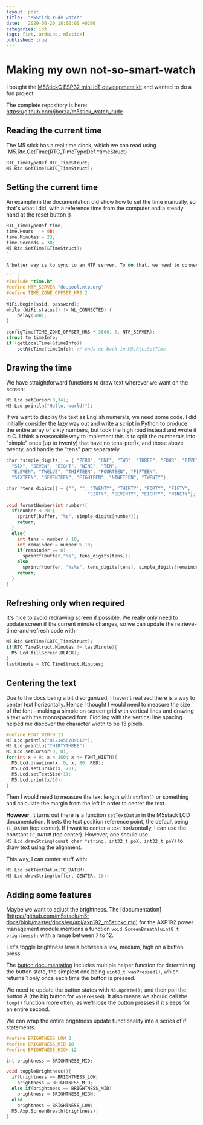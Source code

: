 ```yaml
---
layout: post
title:  "M5Stick rude watch"
date:   2020-06-20 18:00:00 +0200
categories: iot
tags: [iot, arduino, m5stick]
published: true
---
```


# Making my own not-so-smart-watch

I bought the [M5StickC ESP32 mini IoT development kit](https://m5stack.com/products/stick-c) and wanted to do a fun project. 

The complete repository is here: https://github.com/jborza/m5stick_watch_rude

## Reading the current time

The M5 stick has a real time clock, which we can read using `M5.Rtc.GetTime(RTC_TimeTypeDef *timeStruct)

```c
RTC_TimeTypeDef RTC_TimeStruct;
M5.Rtc.GetTime(&RTC_TimeStruct);
```

## Setting the current time

An example in the documentation did show how to set the time manually, so that's what I did, with a reference time from the computer and a steady hand at the reset button :) 

``` c
RTC_TimeTypeDef time;
time.Hours   = 08;
time.Minutes = 23;
time.Seconds = 30;
M5.Rtc.SetTime(&TimeStruct);
`

A better way is to sync to an NTP server. To do that, we need to connect the M5Stick to the WiFi:

``` c
#include "time.h"
#define NTP_SERVER "de.pool.ntp.org"
#define TIME_ZONE_OFFSET_HRS 2 
...
WiFi.begin(ssid, password);
while (WiFi.status() != WL_CONNECTED) {
    delay(500);
}

configTime(TIME_ZONE_OFFSET_HRS * 3600, 0, NTP_SERVER);
struct tm timeInfo;
if (getLocalTime(&timeInfo)) 
    setRtcTime(timeInfo); // ends up back in M5.Rtc.SetTime
```

## Drawing the time

We have straightforward functions to draw text wherever we want on the screen:

```c
M5.Lcd.setCursor(0,34);
M5.Lcd.println("Hello, world!");
```

If we want to display the text as English numerals, we need some code. I did initially consider the lazy way out and write a script in Python to produce the entire array of sixty numbers, but took the high road instead and wrote it in C. I think a reasonable way to implement this is to split the numberals into "simple" ones (up to twenty) that have no tens-prefix, and those above twenty, and handle the "tens" part separately.

```c
char *simple_digits[] = { "ZERO", "ONE", "TWO", "THREE", "FOUR", "FIVE",
  "SIX", "SEVEN", "EIGHT", "NINE", "TEN", 
  "ELEVEN", "TWELVE", "THIRTEEN", "FOURTEEN", "FIFTEEN", 
  "SIXTEEN", "SEVENTEEN", "EIGHTEEN", "NINETEEN", "TWENTY"};

char *tens_digits[] = {"", "", "TWENTY", "THIRTY", "FORTY", "FIFTY",
                              "SIXTY", "SEVENTY", "EIGHTY", "NINETY"};
                              
void formatNumber(int number){
  if(number < 20){
    sprintf(buffer, "%s", simple_digits[number]);
    return;
  }
  else{
    int tens = number / 10;
    int remainder = number % 10;
    if(remainder == 0)
      sprintf(buffer,"%s", tens_digits[tens]);
    else
      sprintf(buffer, "%s%s", tens_digits[tens], simple_digits[remainder]);
    return;
  }
}
```

## Refreshing only when required

It's nice to avoid redrawing screen if possible. We really only need to update screen if the current minute changes, so we can update the retrieve-time-and-refresh code with:

```c
M5.Rtc.GetTime(&RTC_TimeStruct);
if(RTC_TimeStruct.Minutes != lastMinute){
  M5.Lcd.fillScreen(BLACK);  
}
lastMinute = RTC_TimeStruct.Minutes;
```

## Centering the text

Due to the docs being a bit disorganized, I haven't realized there is a way to center text horizontally. Hence I thought I would need to measure the size of the font - making a simple on-screen grid with vertical lines and drawing a text with the monospaced font. Fiddling with the vertical line spacing helped me discover the character width to be 13 pixels.

```c
#define FONT_WIDTH 13
M5.Lcd.println("0123456789012");
M5.Lcd.println("THIRTYTHREE");
M5.Lcd.setCursor(0, 0);
for(int x = 0; x < 160; x += FONT_WIDTH){
  M5.Lcd.drawLine(x, 0, x, 80, RED);
  M5.Lcd.setCursor(x, 70);
  M5.Lcd.setTextSize(1);
  M5.Lcd.print(x/10);
}
```

Then I would need to measure the text length with `strlen()` or something and calculate the margin from the left in order to center the text.

**However**, it turns out there **is** a function `setTextDatum` in the M5stack LCD documentation. It sets the text position reference point, the default being `TL_DATUM` (top center). If I want to center a text horizontally, I can use the constant `TC_DATUM` (top center). However, one should use `M5.Lcd.drawString(const char *string, int32_t poX, int32_t poY)` to draw text using the alignment.

This way, I can center stuff with:

```c
M5.Lcd.setTextDatum(TC_DATUM);
M5.Lcd.drawString(buffer, CENTER, 16);
```
## Adding some features

Maybe we want to adjust the brightness. The [documentation] (https://github.com/m5stack/m5-docs/blob/master/docs/en/api/axp192_m5stickc.md) for the AXP192 power management module mentions a function `void ScreenBreath(uint8_t brightness);` with a range between 7 to 12.

Let's toggle brightness levels between a low, medium, high on a button press. 

The [button documentation](https://github.com/m5stack/m5-docs/blob/master/docs/en/api/button.md) includes multiple helper function for determining the button state, the simplest one being `uint8_t wasPressed()`, which returns 1 only once each time the button is pressed.

We need to update the button states with `M5.update();` and then poll the button A (the big button for `wasPressed`). It also means we should call the `loop()` function more often, as we'll lose the button presses if it sleeps for an entire second.

We can wrap the entire brightness update functionality into a series of if statements:

```c
#define BRIGHTNESS_LOW 8
#define BRIGHTNESS_MID 10
#define BRIGHTNESS_HIGH 12

int brightness = BRIGHTNESS_MID;

void toggleBrightness(){
  if(brightness == BRIGHTNESS_LOW)
    brightness = BRIGHTNESS_MID;
  else if(brightness == BRIGHTNESS_MID)
    brightness = BRIGHTNESS_HIGH;
  else
    brightness = BRIGHTNESS_LOW;
  M5.Axp.ScreenBreath(brightness);
}
```